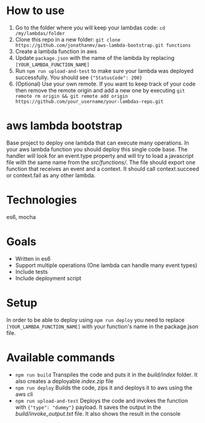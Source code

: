 # How to use

1. Go to the folder where you will keep your lambdas code: `cd /my/lambdas/folder`
2. Clone this repo in a new folder: `git clone https://github.com/jonathanmv/aws-lambda-bootstrap.git functions`
3. Create a lambda function in aws
4. Update `package.json` with the name of the lambda by replacing `[YOUR_LAMBDA_FUNCTION_NAME]`
5. Run `npm run upload-and-test` to make sure your lambda was deployed successfully. You should see `{"StatusCode": 200}`
6. (Optional) Use your own remote. If you want to keep track of your code then remove the remote origin and add a new one by executing `git remote rm origin && git remote add origin https://github.com/your_username/your-lambdas-repo.git`

# aws lambda bootstrap

Base project to deploy one lambda that can execute many operations.
In your aws lambda function you should deploy this single code base. The handler will look for an event.type property and will try to load a javascript file with the same name from the _src/functions/_. The file should export one function that receives an event and a context. It should call context.succeed or context.fail as any other lambda.

# Technologies

es6, mocha

# Goals

- Written in es6
- Support multiple operations (One lambda can handle many event types)
- Include tests
- Include deployment script

# Setup

In order to be able to deploy using `npm run deploy` you need to replace `[YOUR_LAMBDA_FUNCTION_NAME]` with your function's name in the package.json file.

# Available commands

- `npm run build` Transpiles the code and puts it in the _build/index_ folder. It also creates a deployable _index.zip_ file
- `npm run deploy` Builds the code, zips it and deploys it to aws using the aws cli
- `npm run upload-and-test` Deploys the code and invokes the function with `{"type": "dummy"}` payload. It saves the output in the _build/invoke_output.txt_ file. It also shows the result in the console
